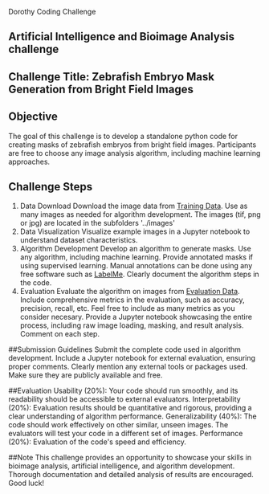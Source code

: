 Dorothy Coding Challenge

## Artificial Intelligence and Bioimage Analysis challenge

## Challenge Title: Zebrafish Embryo Mask Generation from Bright Field Images


## Objective
The goal of this challenge is to develop a standalone python code for creating masks of zebrafish embryos from bright field images. Participants are free to choose any image analysis algorithm, including machine learning approaches.

## Challenge Steps
1. Data Download
Download the image data from [Training Data](https://kondata.uni-konstanz.de/radar/de/dataset/xhEhklsaJUpbRLnY.EmbryoNet_Training-data%253A%2BWT).
Use as many images as needed for algorithm development. The images (tif, png or jpg) are located in the subfolders '../images'
2. Data Visualization
Visualize example images in a Jupyter notebook to understand dataset characteristics.
3. Algorithm Development
Develop an algorithm to generate masks. Use any algorithm, including machine learning. Provide annotated masks if using supervised learning. Manual annotations can be done using any free software such as [LabelMe](http://github.com/wkentaro/labelme).
Clearly document the algorithm steps in the code.
4. Evaluation
Evaluate the algorithm on images from [Evaluation Data](https://kondata.uni-konstanz.de/radar/de/dataset/gckMwoUnrbKCTVDV.TwinNetworkDataZebrafish_Temperature).
Include comprehensive metrics in the evaluation, such as accuracy, precision, recall, etc. Feel free to include as many metrics as you consider necesary.
Provide a Jupyter notebook showcasing the entire process, including raw image loading, masking, and result analysis. Comment on each step.

##Submission Guidelines
Submit the complete code used in algorithm development.
Include a Jupyter notebook for external evaluation, ensuring proper comments.
Clearly mention any external tools or packages used. Make sure they are publicly available and free.

##Evaluation
Usability (20%): Your code should run smoothly, and its readability should be accessible to external evaluators.
Interpretability (20%): Evaluation results should be quantitative and rigorous, providing a clear understanding of algorithm performance.
Generalizability (40%): The code should work effectively on other similar, unseen images. The evaluators will test your code in a different set of images.
Performance (20%): Evaluation of the code's speed and efficiency.

##Note
This challenge provides an opportunity to showcase your skills in bioimage analysis, artificial intelligence, and algorithm development. Thorough documentation and detailed analysis of results are encouraged. Good luck!
